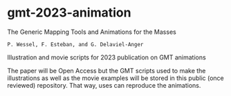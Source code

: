 # gmt-2023-animation

The Generic Mapping Tools and Animations for the Masses

	P. Wessel, F. Esteban, and G. Delaviel-Anger
	
Illustration and movie scripts for 2023 publication on GMT animations

The paper will be Open Access but the GMT scripts used to make
the illustrations as well as the movie examples will be stored
in this public (once reviewed) repository.  That way, uses can
reproduce the animations.
